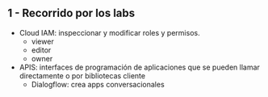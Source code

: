 ## 1 - Recorrido por los labs
- Cloud IAM: inspeccionar y modificar roles y permisos.
	- viewer
	- editor
	- owner
- APIS: interfaces de programación de aplicaciones que se pueden llamar directamente o por bibliotecas cliente 
	- Dialogflow: crea apps conversacionales